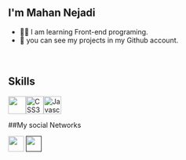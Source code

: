 ## I'm Mahan Nejadi

*   🧑‍💻 I am learning Front-end programing.
*   👑 you can see my projects in my Github account.
<br><br><br>

## Skills

<img src="https://raw.githubusercontent.com/danielcranney/readme-generator/main/public/icons/skills/html5-colored.svg" width="36" height="36"  /><img src="https://raw.githubusercontent.com/danielcranney/readme-generator/main/public/icons/skills/css3-colored.svg" width="36" height="36" alt="CSS3" /><img src="https://raw.githubusercontent.com/danielcranney/readme-generator/main/public/icons/skills/javascript-colored.svg" width="36" height="36" alt="Javascript" />


##My social Networks

 <a href="https://www.instagram.com/mahan.prog/" target="_blank" rel="noreferrer"><img src="https://raw.githubusercontent.com/danielcranney/readme-generator/main/public/icons/socials/instagram.svg" width="32" height="32" /></a>
<a href="" target="_blank" rel="noreferrer"><img src="https://raw.githubusercontent.com/danielcranney/readme-generator/main/public/icons/socials/github-dark.svg" width="32" height="32" /></a>









<!--
**MahanNejadiK2009/MahanNejadiK2009** is a ✨ _special_ ✨ repository because its `README.md` (this file) appears on your GitHub profile.

Here are some ideas to get you started:

- 🔭 I’m currently working on ...
- 🌱 I’m currently learning ...
- 👯 I’m looking to collaborate on ...
- 🤔 I’m looking for help with ...
- 💬 Ask me about ...
- 📫 How to reach me: ...
- 😄 Pronouns: ...
- ⚡ Fun fact: ...
-->
